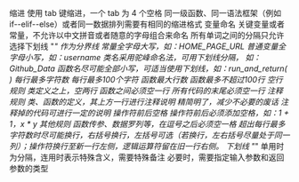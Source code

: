 缩进
使用 tab 键缩进，一个 tab 为 4 个空格
同一级函数、同一语法框架（例如 if--elif--else）或者同一数据排列需要有相同的缩进格式
变量命名
关键变量或者常量，不允许以中文拼音或者随意的字母组合来命名
所有单词之间的分隔只允许选择下划线 "_" 作为分界线
常量全字母大写，如：HOME_PAGE_URL
普通变量全字母小写，如：username
类名采用驼峰命名法，可用下划线分隔， 如：Github_Data
函数名尽可能全部小写，可适当使用下划线，如：run_and_return( )
每行最多字符数
每行最多100个字符
函数最大行数
函数最多不超过100行
空行规则
类定义之上，空两行
函数之间必须空一行
所有代码的末尾必须空一行
注释规则
类、函数的定义，其上方一行进行注释说明
精简明了，减少不必要的废话
注释掉的代码可进行一定的说明
操作符前后空格
操作符前后必须添加空格，如：1 + 1，x * y
其他规则
函数传参、数据罗列等，在逗号之后必须空一格
超出每行最多字符数时尽可能换行，右括号换行，左括号可选（若换行，左右括号尽量处于同一列）；操作符换行至新一行左侧，逻辑运算符留在旧一行右侧。
下划线 "_" 单用时为分隔，连用时表示特殊含义，需要特殊备注
必要时，需要指定输入参数和返回参数的类型
